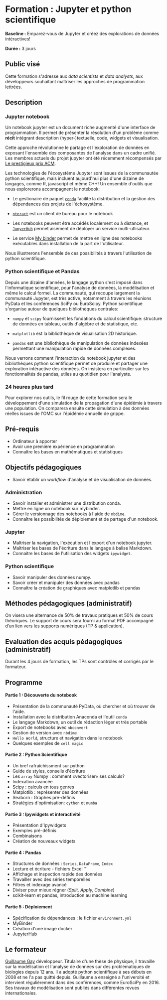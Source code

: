 # Formation : Jupyter et python scientifique
**Baseline :** Emparez-vous de Jupyter et créez des explorations de données intéractives!

**Durée :** 3 jours

## Public visé

Cette formation s'adresse aux _data scientists_ et _data analysts_, aux développeurs souhaitant maîtriser les approches de programmation lettrées.

## Description

### Jupyter notebook

Un notebook jupyter est un document riche augmenté d'une interface de programmation. Il permet de présenter la résolution d'un problème comme **récit** intégrant description (hyper-)textuelle, code, widgets et visualisation.

Cette approche révolutionne le partage et l'exploration de données en exposant l'ensemble des composantes de l'analyse dans un cadre unifié. Les membres actuels du projet jupyter ont été récemment récompensés par
[Le prestigieux prix ACM](https://blog.jupyter.org/jupyter-receives-the-acm-software-system-award-d433b0dfe3a2).


Les technologies de l'écosystème Jupyter sont issues de la communautée python scientifique, mais incluent aujourd'hui plus d'une dizaine de langages, comme R, javascript et même C++! Un ensemble d'outils que nous explorerons accompagnent le notebook:

- Le gestionaire de paquet [`conda`](https://conda.io/docs/) facilite la distribution et la gestion des dépendances des projets de l'échosystème.

- [`nteract`](https://nteract.io/) est un client de bureau pour le notebook

- Les notebooks peuvent être accédés localement ou à distance, et [`JupyerHub`](http://jupyterhub.readthedocs.io/en/latest/) permet aisément de déployer un service multi-utlisateur.

- Le service [My binder](https://mybinder.org/) permet de mettre en ligne des notebooks exécutables dans installation de la part de l'utilisateur.

Nous illustrerons l'ensemble de ces possibilités à travers l'utilisation de python scientifique.


### Python scientifique et Pandas

Depuis une dizaine d'années, le langage python s'est imposé dans l'informatique scientifique, pour l'analyse de données, la modélisation et même le calcul formel. La communauté, qui recoupe largement la communauté Jupyter, est très active, notamment à travers les réunions PyData et les conférences SciPy ou EuroScipy. Python scientifique s'organise autour de quelques bibliothèques centrales:

- `numpy` et `scipy` fournissent les fondations du calcul scientifique: structure de données en tableau, outils d'algèbre et de statistique, etc.

- `matplotlib` est la bibliothèque de visualisation 2D historique.

- `pandas` est une bibliothèque de manipulation de données indexées permettant une manipulation rapide de données complexes.


Nous verrons comment l'interaction du notebook jupyter et des bibliothèques python scientifique permet de produire et partager une exploration intéractive des données. On insistera en particulier sur les fonctionnalités de pandas, utiles au quotidien pour l'analyste.


### 24 heures plus tard

Pour explorer nos outils, le fil rouge de cette formation sera le développement d'une simulation de la propagation d'une épidémie à travers une population. On comparera ensuite cette simulation à des données réelles issues de l'OMC sur l'épidémie annuelle de grippe.


## Pré-requis

* Ordinateur à apporter
* Avoir une première expérience en programmation
* Connaître les bases en mathématiques et statistiques

## Objectifs pédagogiques

- Savoir établir un _workflow_ d'analyse et de visualisation de données.

### Administration

- Savoir installer et administrer une distribution conda.
- Mettre en ligne un notebook sur mybinder.
- Gérer le versionnage des notebooks à l'aide de `nbdime`.
- Connaître les possibilités de déploiement et de partage d'un notebook.


### Jupyter

- Maîtriser la navigation, l'exécution et l'export d'un notebook jupyter.
- Maîtriser les bases de l'écriture dans le langage à balise Markdown.
- Connaitre les bases de l'utilisation des widgets `ipywidget`.

### Python scientifique

- Savoir manipuler des données numpy.
- Savoir créer et manipuler des données avec pandas
- Connaître la création de graphiques avec matplotlib et pandas


## Méthodes pédagogiques (administratif)

On visera une alternance de 50% de travaux pratiques et 50% de cours théoriques.
Le support de cours sera fourni au format PDF accompagné d’un lien vers les supports numériques (TP & application).

## Evaluation des acquis pédagogiques (administratif)

Durant les 4 jours de formation, les TPs sont contrôlés et corrigés par le formateur.

## Programme

#### Partie 1 : Découverte du notebook

- Présentation de la communauté PyData, où chercher et où trouver de l'aide.
- Installation avec la distribution Anaconda et l'outil `conda`
- Le langage Markdown, un outil de rédaction léger et très portable
- Export de notebooks avec `nbconvert`
- Gestion de version avec `nbdime`
- `Hello World`, structure et navigation dans le notebook
- Quelques exemples de `cell magic`


#### Partie 2 : Python Scientifique

- Un bref rafraîchissment sur python
- Guide de styles, conseils d'écriture
- Les `array` Numpy : comment «vectoriser» ses calculs?
- Indexation avancée
- Scipy : calculs en tous genres
- Matplotlib : représenter des données
- Seaborn : Graphes pré-définis
- Stratégies d'optimisation: `cython` et `numba`

#### Partie 3 : Ipywidgets et interactivité

- Présentation d'Ipywidgets
- Exemples pré-définis
- Combinaisons
- Création de nouveaux widgets

#### Partie 4 : Pandas

- Structures de données :  `Series`, `DataFrame`, `Index`
- Lecture et écriture - fichiers Excel &trade;
- Affichage et inspection rapide des données
- Travailler avec des séries temporelles
- Filtres et indexage avancé
- Diviser pour mieux régner (_Split, Apply, Combine_)
- scikit-learn et pandas, introduction au machine learning


#### Partie 5 : Déploiement

- Spécification de dépendances : le fichier `environment.yml`
- MyBinder
- Création d'une image docker
- JupyterHub


## Le formateur

[Guillaume Gay](http://twitter.com/MorphoLG) développeur. Titulaire d'une thèse de physique, il travaille sur la modélisation et l'analyse de données sur des problématiques de biologies depuis 12 ans. Il a adopté python scientifique à ses débuts en 2008 et ne l'a pas quitté depuis. Guillaume a enseigné a l'université et intervient régulièrement dans des conférences, comme EuroSciPy en 2016. Ses travaux de modélisation sont publiés dans différentes revues internationales.
